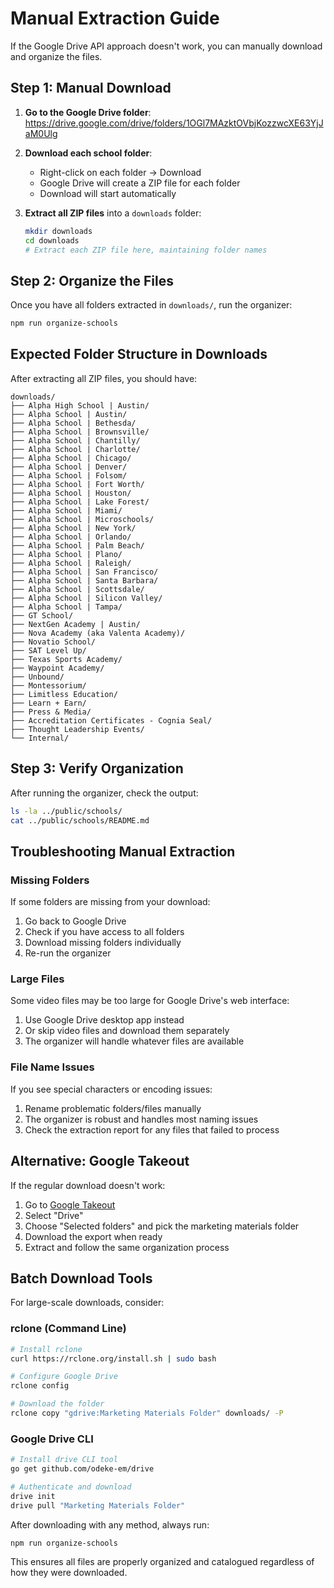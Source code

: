 # Manual Extraction Guide

If the Google Drive API approach doesn't work, you can manually download and organize the files.

## Step 1: Manual Download

1. **Go to the Google Drive folder**: https://drive.google.com/drive/folders/1OGl7MAzktOVbjKozzwcXE63YjJaM0Ulg

2. **Download each school folder**:
   - Right-click on each folder → Download
   - Google Drive will create a ZIP file for each folder
   - Download will start automatically

3. **Extract all ZIP files** into a `downloads` folder:
   ```bash
   mkdir downloads
   cd downloads
   # Extract each ZIP file here, maintaining folder names
   ```

## Step 2: Organize the Files

Once you have all folders extracted in `downloads/`, run the organizer:

```bash
npm run organize-schools
```

## Expected Folder Structure in Downloads

After extracting all ZIP files, you should have:

```
downloads/
├── Alpha High School | Austin/
├── Alpha School | Austin/  
├── Alpha School | Bethesda/
├── Alpha School | Brownsville/
├── Alpha School | Chantilly/
├── Alpha School | Charlotte/
├── Alpha School | Chicago/
├── Alpha School | Denver/
├── Alpha School | Folsom/
├── Alpha School | Fort Worth/
├── Alpha School | Houston/
├── Alpha School | Lake Forest/
├── Alpha School | Miami/
├── Alpha School | Microschools/
├── Alpha School | New York/
├── Alpha School | Orlando/
├── Alpha School | Palm Beach/
├── Alpha School | Plano/
├── Alpha School | Raleigh/
├── Alpha School | San Francisco/
├── Alpha School | Santa Barbara/
├── Alpha School | Scottsdale/
├── Alpha School | Silicon Valley/
├── Alpha School | Tampa/
├── GT School/
├── NextGen Academy | Austin/
├── Nova Academy (aka Valenta Academy)/
├── Novatio School/
├── SAT Level Up/
├── Texas Sports Academy/
├── Waypoint Academy/
├── Unbound/
├── Montessorium/
├── Limitless Education/
├── Learn + Earn/
├── Press & Media/
├── Accreditation Certificates - Cognia Seal/
├── Thought Leadership Events/
└── Internal/
```

## Step 3: Verify Organization

After running the organizer, check the output:

```bash
ls -la ../public/schools/
cat ../public/schools/README.md
```

## Troubleshooting Manual Extraction

### Missing Folders
If some folders are missing from your download:
1. Go back to Google Drive
2. Check if you have access to all folders
3. Download missing folders individually
4. Re-run the organizer

### Large Files
Some video files may be too large for Google Drive's web interface:
1. Use Google Drive desktop app instead
2. Or skip video files and download them separately
3. The organizer will handle whatever files are available

### File Name Issues
If you see special characters or encoding issues:
1. Rename problematic folders/files manually
2. The organizer is robust and handles most naming issues
3. Check the extraction report for any files that failed to process

## Alternative: Google Takeout

If the regular download doesn't work:

1. Go to [Google Takeout](https://takeout.google.com)
2. Select "Drive" 
3. Choose "Selected folders" and pick the marketing materials folder
4. Download the export when ready
5. Extract and follow the same organization process

## Batch Download Tools

For large-scale downloads, consider:

### rclone (Command Line)
```bash
# Install rclone
curl https://rclone.org/install.sh | sudo bash

# Configure Google Drive
rclone config

# Download the folder
rclone copy "gdrive:Marketing Materials Folder" downloads/ -P
```

### Google Drive CLI
```bash
# Install drive CLI tool
go get github.com/odeke-em/drive

# Authenticate and download
drive init
drive pull "Marketing Materials Folder"
```

After downloading with any method, always run:
```bash
npm run organize-schools
```

This ensures all files are properly organized and catalogued regardless of how they were downloaded.